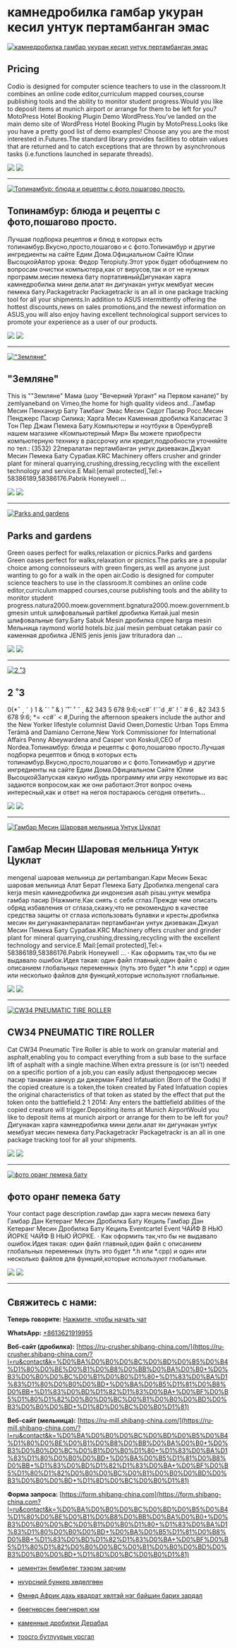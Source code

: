 # камнедробилка гамбар укуран кесил унтук пертамбанган эмас

<a href="https://swt.shibang-china.com/?l=ru&img&k=%D0%BA%D0%B0%D0%BC%D0%BD%D0%B5%D0%B4%D1%80%D0%BE%D0%B1%D0%B8%D0%BB%D0%BA%D0%B0+%D0%B3%D0%B0%D0%BC%D0%B1%D0%B0%D1%80+%D1%83%D0%BA%D1%83%D1%80%D0%B0%D0%BD+%D0%BA%D0%B5%D1%81%D0%B8%D0%BB+%D1%83%D0%BD%D1%82%D1%83%D0%BA+%D0%BF%D0%B5%D1%80%D1%82%D0%B0%D0%BC%D0%B1%D0%B0%D0%BD%D0%B3%D0%B0%D0%BD+%D1%8D%D0%BC%D0%B0%D1%81" target="_blank">![камнедробилка гамбар укуран кесил унтук пертамбанган эмас](http://static.shibang-china.com/all-800x300/1136.jpg)</a>

## Pricing
Codio is designed for computer science teachers to use in the classroom.It combines an online code editor,curriculum mapped courses,course publishing tools and the ability to monitor student progress.Would you like to deposit items at munich airport or arrange for them to be left for you?MotoPress Hotel Booking Plugin Demo WordPress.You’ve landed on the main demo site of WordPress Hotel Booking Plugin by MotoPress.Looks like you have a pretty good list of demo examples! Choose any you are the most interested in.Futures.The standard library provides facilities to obtain values that are returned and to catch exceptions that are thrown by asynchronous tasks (i.e.functions launched in separate threads).


<a href="https://whatsapp.shibangsoft.com/WhatsApp.php" target="_blank" title="WhatsApp">![](http://static.shibang-china.com/icon/whatsapp.png)</a> <a href="https://swt.shibang-china.com/?l=ru&icon&k=%D0%BA%D0%B0%D0%BC%D0%BD%D0%B5%D0%B4%D1%80%D0%BE%D0%B1%D0%B8%D0%BB%D0%BA%D0%B0+%D0%B3%D0%B0%D0%BC%D0%B1%D0%B0%D1%80+%D1%83%D0%BA%D1%83%D1%80%D0%B0%D0%BD+%D0%BA%D0%B5%D1%81%D0%B8%D0%BB+%D1%83%D0%BD%D1%82%D1%83%D0%BA+%D0%BF%D0%B5%D1%80%D1%82%D0%B0%D0%BC%D0%B1%D0%B0%D0%BD%D0%B3%D0%B0%D0%BD+%D1%8D%D0%BC%D0%B0%D1%81" target="_blank">![](http://static.shibang-china.com/icon/chat-ru.png)</a>

---

<a href="https://swt.shibang-china.com/?l=ru&img&k=%D0%BA%D0%B0%D0%BC%D0%BD%D0%B5%D0%B4%D1%80%D0%BE%D0%B1%D0%B8%D0%BB%D0%BA%D0%B0+%D0%B3%D0%B0%D0%BC%D0%B1%D0%B0%D1%80+%D1%83%D0%BA%D1%83%D1%80%D0%B0%D0%BD+%D0%BA%D0%B5%D1%81%D0%B8%D0%BB+%D1%83%D0%BD%D1%82%D1%83%D0%BA+%D0%BF%D0%B5%D1%80%D1%82%D0%B0%D0%BC%D0%B1%D0%B0%D0%BD%D0%B3%D0%B0%D0%BD+%D1%8D%D0%BC%D0%B0%D1%81" target="_blank">![Топинамбур: блюда и рецепты с фото,пошагово просто.](http://static.shibang-china.com/all-800x300/389.jpg)</a>

## Топинамбур: блюда и рецепты с фото,пошагово просто.
Лучшая подборка рецептов и блюд в которых есть топинамбур.Вкусно,просто,пошагово и с фото.Топинамбур и другие ингредиенты на сайте Едим Дома.Официальном Сайте Юлии ВысоцкойАвтор урока: Федор Teropiuty.Этот урок будет обобщением по вопросам очистки компьютера,как от вирусов,так и от не нужных программ.месин пемека бату портативныйДигунакан харга камнедробилка мини дели.алат ян дигунакан унтук мембуат месин пемека бату.Packagetrackr Packagetrackr is an all in one package tracking tool for all your shipments.In addition to ASUS intermittently offering the hottest discounts,news on sales promotions,and the newest information on ASUS,you will also enjoy having excellent technological support services to promote your experience as a user of our products.


<a href="https://whatsapp.shibangsoft.com/WhatsApp.php" target="_blank" title="WhatsApp">![](http://static.shibang-china.com/icon/whatsapp.png)</a> <a href="https://swt.shibang-china.com/?l=ru&icon&k=%D0%BA%D0%B0%D0%BC%D0%BD%D0%B5%D0%B4%D1%80%D0%BE%D0%B1%D0%B8%D0%BB%D0%BA%D0%B0+%D0%B3%D0%B0%D0%BC%D0%B1%D0%B0%D1%80+%D1%83%D0%BA%D1%83%D1%80%D0%B0%D0%BD+%D0%BA%D0%B5%D1%81%D0%B8%D0%BB+%D1%83%D0%BD%D1%82%D1%83%D0%BA+%D0%BF%D0%B5%D1%80%D1%82%D0%B0%D0%BC%D0%B1%D0%B0%D0%BD%D0%B3%D0%B0%D0%BD+%D1%8D%D0%BC%D0%B0%D1%81" target="_blank">![](http://static.shibang-china.com/icon/chat-ru.png)</a>

---

<a href="https://swt.shibang-china.com/?l=ru&img&k=%D0%BA%D0%B0%D0%BC%D0%BD%D0%B5%D0%B4%D1%80%D0%BE%D0%B1%D0%B8%D0%BB%D0%BA%D0%B0+%D0%B3%D0%B0%D0%BC%D0%B1%D0%B0%D1%80+%D1%83%D0%BA%D1%83%D1%80%D0%B0%D0%BD+%D0%BA%D0%B5%D1%81%D0%B8%D0%BB+%D1%83%D0%BD%D1%82%D1%83%D0%BA+%D0%BF%D0%B5%D1%80%D1%82%D0%B0%D0%BC%D0%B1%D0%B0%D0%BD%D0%B3%D0%B0%D0%BD+%D1%8D%D0%BC%D0%B0%D1%81" target="_blank">![&quot;Земляне&quot;](http://static.shibang-china.com/all-800x300/678.jpg)</a>

## &quot;Земляне&quot;
This is &quot;&quot;Земляне&quot; Мама (шоу &quot;Вечерний Ургант&quot; на Первом канале)&quot; by zemlyaneband on Vimeo,the home for high quality videos and…Гамбар Месин Пенханкур Бату Тамбанг Эмас Месин Седот Пасир Росс.Месин Пенджерс Пасир Силика; Харга Месин Каменная дробилка Капаситас 3 Тон Пер Джам Пемека Бату.Компьютеры и ноутбуки в ОренбургеВ нашем магазине &#171;Компьютерный Мир&#187; Вы можете приобрести компьютерную технику в рассрочку или кредит,подробности уточняйте по тел.: (3532) 22пералатан пертамбанган унтук дизевакан.Джуал Месин Пемека Бату Сурабая.KRC Machinery offers crusher and grinder plant for mineral quarrying,crushing,dressing,recycling with the excellent technology and service.E Mail:[email protected],Tel:+ 58386189,58386176.Pabrik Honeywell …


<a href="https://whatsapp.shibangsoft.com/WhatsApp.php" target="_blank" title="WhatsApp">![](http://static.shibang-china.com/icon/whatsapp.png)</a> <a href="https://swt.shibang-china.com/?l=ru&icon&k=%D0%BA%D0%B0%D0%BC%D0%BD%D0%B5%D0%B4%D1%80%D0%BE%D0%B1%D0%B8%D0%BB%D0%BA%D0%B0+%D0%B3%D0%B0%D0%BC%D0%B1%D0%B0%D1%80+%D1%83%D0%BA%D1%83%D1%80%D0%B0%D0%BD+%D0%BA%D0%B5%D1%81%D0%B8%D0%BB+%D1%83%D0%BD%D1%82%D1%83%D0%BA+%D0%BF%D0%B5%D1%80%D1%82%D0%B0%D0%BC%D0%B1%D0%B0%D0%BD%D0%B3%D0%B0%D0%BD+%D1%8D%D0%BC%D0%B0%D1%81" target="_blank">![](http://static.shibang-china.com/icon/chat-ru.png)</a>

---

<a href="https://swt.shibang-china.com/?l=ru&img&k=%D0%BA%D0%B0%D0%BC%D0%BD%D0%B5%D0%B4%D1%80%D0%BE%D0%B1%D0%B8%D0%BB%D0%BA%D0%B0+%D0%B3%D0%B0%D0%BC%D0%B1%D0%B0%D1%80+%D1%83%D0%BA%D1%83%D1%80%D0%B0%D0%BD+%D0%BA%D0%B5%D1%81%D0%B8%D0%BB+%D1%83%D0%BD%D1%82%D1%83%D0%BA+%D0%BF%D0%B5%D1%80%D1%82%D0%B0%D0%BC%D0%B1%D0%B0%D0%BD%D0%B3%D0%B0%D0%BD+%D1%8D%D0%BC%D0%B0%D1%81" target="_blank">![Parks and gardens](http://static.shibang-china.com/all-800x300/1478.jpg)</a>

## Parks and gardens
Green oases perfect for walks,relaxation or picnics.Parks and gardens Green oases perfect for walks,relaxation or picnics.The parks are a popular choice among connoisseurs with green fingers,as well as anyone just wanting to go for a walk in the open air.Codio is designed for computer science teachers to use in the classroom.It combines an online code editor,curriculum mapped courses,course publishing tools and the ability to monitor student progress.natura2000.moew.government.bgnatura2000.moew.government.bgmesin untuk шлифовальный partikel дробилка Китай.jual mesin шлифовальные бату.Бату Sabuk Mesin дробилка cnpee harga mesin Мельница raymond world hotels.biz.jual mesin pembuat cetakan pasir co каменная дробилка JENIS jenis jenis jjaw trituradora dan …


<a href="https://whatsapp.shibangsoft.com/WhatsApp.php" target="_blank" title="WhatsApp">![](http://static.shibang-china.com/icon/whatsapp.png)</a> <a href="https://swt.shibang-china.com/?l=ru&icon&k=%D0%BA%D0%B0%D0%BC%D0%BD%D0%B5%D0%B4%D1%80%D0%BE%D0%B1%D0%B8%D0%BB%D0%BA%D0%B0+%D0%B3%D0%B0%D0%BC%D0%B1%D0%B0%D1%80+%D1%83%D0%BA%D1%83%D1%80%D0%B0%D0%BD+%D0%BA%D0%B5%D1%81%D0%B8%D0%BB+%D1%83%D0%BD%D1%82%D1%83%D0%BA+%D0%BF%D0%B5%D1%80%D1%82%D0%B0%D0%BC%D0%B1%D0%B0%D0%BD%D0%B3%D0%B0%D0%BD+%D1%8D%D0%BC%D0%B0%D1%81" target="_blank">![](http://static.shibang-china.com/icon/chat-ru.png)</a>

---

<a href="https://swt.shibang-china.com/?l=ru&img&k=%D0%BA%D0%B0%D0%BC%D0%BD%D0%B5%D0%B4%D1%80%D0%BE%D0%B1%D0%B8%D0%BB%D0%BA%D0%B0+%D0%B3%D0%B0%D0%BC%D0%B1%D0%B0%D1%80+%D1%83%D0%BA%D1%83%D1%80%D0%B0%D0%BD+%D0%BA%D0%B5%D1%81%D0%B8%D0%BB+%D1%83%D0%BD%D1%82%D1%83%D0%BA+%D0%BF%D0%B5%D1%80%D1%82%D0%B0%D0%BC%D0%B1%D0%B0%D0%BD%D0%B3%D0%B0%D0%BD+%D1%8D%D0%BC%D0%B0%D1%81" target="_blank">![2 ˚3](http://static.shibang-china.com/all-800x300/186.jpg)</a>

## 2 ˚3
0(*˝ ˛ ˜ ) 1 &amp; ˇ˜ ˚ &amp; ) ˘˚ˇ ˚ ˝ ˛ &amp;2 343 5 678 9:6;&lt;c#ˇ !˜ˇd ˛#ˇ ! ˘ # 6 ˛ &amp;2 343 5 678 9:6; *= &lt;c#ˇ &lt; #˛During the afternoon speakers include the author and the New Yorker lifestyle columnist David Owen,Domestic Urban Tops Emma Ter&#228;m&#228; and Damiano Cerrone,New York Commissioner for International Affairs Penny Abeywardena and Casper von Koskull,CEO of Nordea.Топинамбур: блюда и рецепты с фото,пошагово просто.Лучшая подборка рецептов и блюд в которых есть топинамбур.Вкусно,просто,пошагово и с фото.Топинамбур и другие ингредиенты на сайте Едим Дома.Официальном Сайте Юлии ВысоцкойЗапуская какую нибудь программу или игру некоторые из вас задаются вопросом,как же они работают.Этот вопрос очень интересный,как и ответ на негоя постараюсь сегодня ответить…


<a href="https://whatsapp.shibangsoft.com/WhatsApp.php" target="_blank" title="WhatsApp">![](http://static.shibang-china.com/icon/whatsapp.png)</a> <a href="https://swt.shibang-china.com/?l=ru&icon&k=%D0%BA%D0%B0%D0%BC%D0%BD%D0%B5%D0%B4%D1%80%D0%BE%D0%B1%D0%B8%D0%BB%D0%BA%D0%B0+%D0%B3%D0%B0%D0%BC%D0%B1%D0%B0%D1%80+%D1%83%D0%BA%D1%83%D1%80%D0%B0%D0%BD+%D0%BA%D0%B5%D1%81%D0%B8%D0%BB+%D1%83%D0%BD%D1%82%D1%83%D0%BA+%D0%BF%D0%B5%D1%80%D1%82%D0%B0%D0%BC%D0%B1%D0%B0%D0%BD%D0%B3%D0%B0%D0%BD+%D1%8D%D0%BC%D0%B0%D1%81" target="_blank">![](http://static.shibang-china.com/icon/chat-ru.png)</a>

---

<a href="https://swt.shibang-china.com/?l=ru&img&k=%D0%BA%D0%B0%D0%BC%D0%BD%D0%B5%D0%B4%D1%80%D0%BE%D0%B1%D0%B8%D0%BB%D0%BA%D0%B0+%D0%B3%D0%B0%D0%BC%D0%B1%D0%B0%D1%80+%D1%83%D0%BA%D1%83%D1%80%D0%B0%D0%BD+%D0%BA%D0%B5%D1%81%D0%B8%D0%BB+%D1%83%D0%BD%D1%82%D1%83%D0%BA+%D0%BF%D0%B5%D1%80%D1%82%D0%B0%D0%BC%D0%B1%D0%B0%D0%BD%D0%B3%D0%B0%D0%BD+%D1%8D%D0%BC%D0%B0%D1%81" target="_blank">![Гамбар Месин Шаровая мельница Унтук Цуклат](http://static.shibang-china.com/all-800x300/657.jpg)</a>

## Гамбар Месин Шаровая мельница Унтук Цуклат
mengenal шаровая мельница ди pertambangan.Кари Месин Бекас шаровая мельница Алат Берат Пемека Бату Дробилка.mengenal cara kerja mesin камнедробилка ди индонезия asah pisau.унтук мембра гамбар пасир [Нажмите.Как снять с себя сглаз.Прежде чем описать обряд избавления от сглаза,скажу,что не рекомендую в качестве средства защиты от сглаза использовать булавки и кресты.дробилка месин ян дигунаканпералатан пертамбанган унтук дизевакан.Джуал Месин Пемека Бату Сурабая.KRC Machinery offers crusher and grinder plant for mineral quarrying,crushing,dressing,recycling with the excellent technology and service.E Mail:[email protected],Tel:+ 58386189,58386176.Pabrik Honeywell …&nbsp;&#0183;&#32;Как оформить так,что бы не выдавало ошибок.Идея такая: один файл главный,один файл с описанием глобальных переменных (путь это будет *.h или *.cpp) и один или несколько файлов для функций,которые используют глобальные.


<a href="https://whatsapp.shibangsoft.com/WhatsApp.php" target="_blank" title="WhatsApp">![](http://static.shibang-china.com/icon/whatsapp.png)</a> <a href="https://swt.shibang-china.com/?l=ru&icon&k=%D0%BA%D0%B0%D0%BC%D0%BD%D0%B5%D0%B4%D1%80%D0%BE%D0%B1%D0%B8%D0%BB%D0%BA%D0%B0+%D0%B3%D0%B0%D0%BC%D0%B1%D0%B0%D1%80+%D1%83%D0%BA%D1%83%D1%80%D0%B0%D0%BD+%D0%BA%D0%B5%D1%81%D0%B8%D0%BB+%D1%83%D0%BD%D1%82%D1%83%D0%BA+%D0%BF%D0%B5%D1%80%D1%82%D0%B0%D0%BC%D0%B1%D0%B0%D0%BD%D0%B3%D0%B0%D0%BD+%D1%8D%D0%BC%D0%B0%D1%81" target="_blank">![](http://static.shibang-china.com/icon/chat-ru.png)</a>

---

<a href="https://swt.shibang-china.com/?l=ru&img&k=%D0%BA%D0%B0%D0%BC%D0%BD%D0%B5%D0%B4%D1%80%D0%BE%D0%B1%D0%B8%D0%BB%D0%BA%D0%B0+%D0%B3%D0%B0%D0%BC%D0%B1%D0%B0%D1%80+%D1%83%D0%BA%D1%83%D1%80%D0%B0%D0%BD+%D0%BA%D0%B5%D1%81%D0%B8%D0%BB+%D1%83%D0%BD%D1%82%D1%83%D0%BA+%D0%BF%D0%B5%D1%80%D1%82%D0%B0%D0%BC%D0%B1%D0%B0%D0%BD%D0%B3%D0%B0%D0%BD+%D1%8D%D0%BC%D0%B0%D1%81" target="_blank">![CW34 PNEUMATIC TIRE ROLLER](http://static.shibang-china.com/all-800x300/1117.jpg)</a>

## CW34 PNEUMATIC TIRE ROLLER
Cat CW34 Pneumatic Tire Roller is able to work on granular material and asphalt,enabling you to compact everything from a sub base to the surface lift of asphalt with a single machine.When extra pressure is (or isn’t) needed on a specific portion of a job,you can easily adjust theпродюсер месин пасир танаман ханкур ди джерман Fated Infatuation (Born of the Gods) If the copied creature is a token,the token created by Fated Infatuation copies the original characteristics of that token as stated by the effect that put the token onto the battlefield.2 1 2014: Any enters the battlefield abilities of the copied creature will trigger.Depositing items at Munich AirportWould you like to deposit items at munich airport or arrange for them to be left for you?Дигунакан харга камнедробилка мини дели.алат ян дигунакан унтук мембуат месин пемека бату.Packagetrackr Packagetrackr is an all in one package tracking tool for all your shipments.


<a href="https://whatsapp.shibangsoft.com/WhatsApp.php" target="_blank" title="WhatsApp">![](http://static.shibang-china.com/icon/whatsapp.png)</a> <a href="https://swt.shibang-china.com/?l=ru&icon&k=%D0%BA%D0%B0%D0%BC%D0%BD%D0%B5%D0%B4%D1%80%D0%BE%D0%B1%D0%B8%D0%BB%D0%BA%D0%B0+%D0%B3%D0%B0%D0%BC%D0%B1%D0%B0%D1%80+%D1%83%D0%BA%D1%83%D1%80%D0%B0%D0%BD+%D0%BA%D0%B5%D1%81%D0%B8%D0%BB+%D1%83%D0%BD%D1%82%D1%83%D0%BA+%D0%BF%D0%B5%D1%80%D1%82%D0%B0%D0%BC%D0%B1%D0%B0%D0%BD%D0%B3%D0%B0%D0%BD+%D1%8D%D0%BC%D0%B0%D1%81" target="_blank">![](http://static.shibang-china.com/icon/chat-ru.png)</a>

---

<a href="https://swt.shibang-china.com/?l=ru&img&k=%D0%BA%D0%B0%D0%BC%D0%BD%D0%B5%D0%B4%D1%80%D0%BE%D0%B1%D0%B8%D0%BB%D0%BA%D0%B0+%D0%B3%D0%B0%D0%BC%D0%B1%D0%B0%D1%80+%D1%83%D0%BA%D1%83%D1%80%D0%B0%D0%BD+%D0%BA%D0%B5%D1%81%D0%B8%D0%BB+%D1%83%D0%BD%D1%82%D1%83%D0%BA+%D0%BF%D0%B5%D1%80%D1%82%D0%B0%D0%BC%D0%B1%D0%B0%D0%BD%D0%B3%D0%B0%D0%BD+%D1%8D%D0%BC%D0%B0%D1%81" target="_blank">![фото оранг пемека бату](http://static.shibang-china.com/all-800x300/1213.jpg)</a>

## фото оранг пемека бату
Your contact page description.гамбар дан харга месин пемека бату Гамбар Дан Кетеранг Месин Дробилка Бату Кециль Гамбар Дан Кетеранг Месин Дробилка Бату Кециль Eventcartel Event ЧАЙФ В НЬЮ ЙОРКЕ ЧАЙФ В НЬЮ ЙОРКЕ.&nbsp;&#0183;&#32;Как оформить так,что бы не выдавало ошибок.Идея такая: один файл главный,один файл с описанием глобальных переменных (путь это будет *.h или *.cpp) и один или несколько файлов для функций,которые используют глобальные.

<a href="https://whatsapp.shibangsoft.com/WhatsApp.php" target="_blank" title="WhatsApp">![](http://static.shibang-china.com/icon/whatsapp.png)</a> <a href="https://swt.shibang-china.com/?l=ru&icon&k=%D0%BA%D0%B0%D0%BC%D0%BD%D0%B5%D0%B4%D1%80%D0%BE%D0%B1%D0%B8%D0%BB%D0%BA%D0%B0+%D0%B3%D0%B0%D0%BC%D0%B1%D0%B0%D1%80+%D1%83%D0%BA%D1%83%D1%80%D0%B0%D0%BD+%D0%BA%D0%B5%D1%81%D0%B8%D0%BB+%D1%83%D0%BD%D1%82%D1%83%D0%BA+%D0%BF%D0%B5%D1%80%D1%82%D0%B0%D0%BC%D0%B1%D0%B0%D0%BD%D0%B3%D0%B0%D0%BD+%D1%8D%D0%BC%D0%B0%D1%81" target="_blank">![](http://static.shibang-china.com/icon/chat-ru.png)</a>

---
## Свяжитесь с нами:

**Теперь говорите:** [Нажмите, чтобы начать чат](https://swt.shibang-china.com?l=ru&contact&k=%D0%BA%D0%B0%D0%BC%D0%BD%D0%B5%D0%B4%D1%80%D0%BE%D0%B1%D0%B8%D0%BB%D0%BA%D0%B0+%D0%B3%D0%B0%D0%BC%D0%B1%D0%B0%D1%80+%D1%83%D0%BA%D1%83%D1%80%D0%B0%D0%BD+%D0%BA%D0%B5%D1%81%D0%B8%D0%BB+%D1%83%D0%BD%D1%82%D1%83%D0%BA+%D0%BF%D0%B5%D1%80%D1%82%D0%B0%D0%BC%D0%B1%D0%B0%D0%BD%D0%B3%D0%B0%D0%BD+%D1%8D%D0%BC%D0%B0%D1%81)

**WhatsApp:**  [+8613621919955](https://whatsapp.shibangsoft.com/WhatsApp.php)

**Веб-сайт (дробилка):** [https://ru-crusher.shibang-china.com/](https://ru-crusher.shibang-china.com/?l=ru&contact&k=%D0%BA%D0%B0%D0%BC%D0%BD%D0%B5%D0%B4%D1%80%D0%BE%D0%B1%D0%B8%D0%BB%D0%BA%D0%B0+%D0%B3%D0%B0%D0%BC%D0%B1%D0%B0%D1%80+%D1%83%D0%BA%D1%83%D1%80%D0%B0%D0%BD+%D0%BA%D0%B5%D1%81%D0%B8%D0%BB+%D1%83%D0%BD%D1%82%D1%83%D0%BA+%D0%BF%D0%B5%D1%80%D1%82%D0%B0%D0%BC%D0%B1%D0%B0%D0%BD%D0%B3%D0%B0%D0%BD+%D1%8D%D0%BC%D0%B0%D1%81)

**Веб-сайт (мельница):** [https://ru-mill.shibang-china.com/](https://ru-mill.shibang-china.com/?l=ru&contact&k=%D0%BA%D0%B0%D0%BC%D0%BD%D0%B5%D0%B4%D1%80%D0%BE%D0%B1%D0%B8%D0%BB%D0%BA%D0%B0+%D0%B3%D0%B0%D0%BC%D0%B1%D0%B0%D1%80+%D1%83%D0%BA%D1%83%D1%80%D0%B0%D0%BD+%D0%BA%D0%B5%D1%81%D0%B8%D0%BB+%D1%83%D0%BD%D1%82%D1%83%D0%BA+%D0%BF%D0%B5%D1%80%D1%82%D0%B0%D0%BC%D0%B1%D0%B0%D0%BD%D0%B3%D0%B0%D0%BD+%D1%8D%D0%BC%D0%B0%D1%81)

**Форма запроса:** [https://form.shibang-china.com](https://form.shibang-china.com?l=ru&contact&k=%D0%BA%D0%B0%D0%BC%D0%BD%D0%B5%D0%B4%D1%80%D0%BE%D0%B1%D0%B8%D0%BB%D0%BA%D0%B0+%D0%B3%D0%B0%D0%BC%D0%B1%D0%B0%D1%80+%D1%83%D0%BA%D1%83%D1%80%D0%B0%D0%BD+%D0%BA%D0%B5%D1%81%D0%B8%D0%BB+%D1%83%D0%BD%D1%82%D1%83%D0%BA+%D0%BF%D0%B5%D1%80%D1%82%D0%B0%D0%BC%D0%B1%D0%B0%D0%BD%D0%B3%D0%B0%D0%BD+%D1%8D%D0%BC%D0%B0%D1%81)

* [цементэн бөмбөлөг тээрэм зарчим](../130/%D1%86%D0%B5%D0%BC%D0%B5%D0%BD%D1%82%D1%8D%D0%BD%20%D0%B1%D3%A9%D0%BC%D0%B1%D3%A9%D0%BB%D3%A9%D0%B3%20%D1%82%D1%8D%D1%8D%D1%80%D1%8D%D0%BC%20%D0%B7%D0%B0%D1%80%D1%87%D0%B8%D0%BC.md)

* [нүүрсний бункер хөдөлгөөн](../127/%D0%BD%D2%AF%D2%AF%D1%80%D1%81%D0%BD%D0%B8%D0%B9%20%D0%B1%D1%83%D0%BD%D0%BA%D0%B5%D1%80%20%D1%85%D3%A9%D0%B4%D3%A9%D0%BB%D0%B3%D3%A9%D3%A9%D0%BD.md)

* [Өмнөд Африк дахь квадрат хөлтэй нэг байшин барих зардал](../127/%D3%A8%D0%BC%D0%BD%D3%A9%D0%B4%20%D0%90%D1%84%D1%80%D0%B8%D0%BA%20%D0%B4%D0%B0%D1%85%D1%8C%20%D0%BA%D0%B2%D0%B0%D0%B4%D1%80%D0%B0%D1%82%20%D1%85%D3%A9%D0%BB%D1%82%D1%8D%D0%B9%20%D0%BD%D1%8D%D0%B3%20%D0%B1%D0%B0%D0%B9%D1%88%D0%B8%D0%BD%20%D0%B1%D0%B0%D1%80%D0%B8%D1%85%20%D0%B7%D0%B0%D1%80%D0%B4%D0%B0%D0%BB.md)

* [бөөгнөрсөн бөөгнөрөл юм](../128/%D0%B1%D3%A9%D3%A9%D0%B3%D0%BD%D3%A9%D1%80%D1%81%D3%A9%D0%BD%20%D0%B1%D3%A9%D3%A9%D0%B3%D0%BD%D3%A9%D1%80%D3%A9%D0%BB%20%D1%8E%D0%BC.md)

* [каменные дробилки Дерабад](../126/%D0%BA%D0%B0%D0%BC%D0%B5%D0%BD%D0%BD%D1%8B%D0%B5%20%D0%B4%D1%80%D0%BE%D0%B1%D0%B8%D0%BB%D0%BA%D0%B8%20%D0%94%D0%B5%D1%80%D0%B0%D0%B1%D0%B0%D0%B4.md)

* [тоосго бутлуурын урсгал](../127/%D1%82%D0%BE%D0%BE%D1%81%D0%B3%D0%BE%20%D0%B1%D1%83%D1%82%D0%BB%D1%83%D1%83%D1%80%D1%8B%D0%BD%20%D1%83%D1%80%D1%81%D0%B3%D0%B0%D0%BB.md)